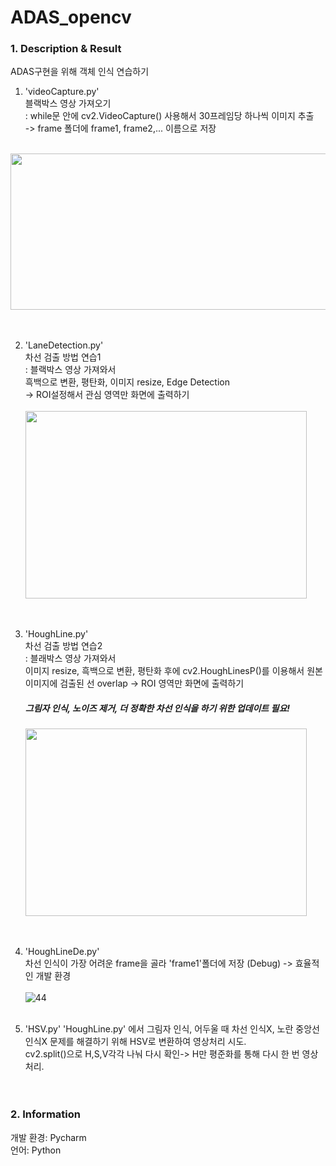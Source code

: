 # ADAS_opencv

### 1. Description & Result ###
ADAS구현을 위해 객체 인식 연습하기

1. 'videoCapture.py'  
블랙박스 영상 가져오기  
: while문 안에 cv2.VideoCapture() 사용해서 30프레임당 하나씩 이미지 추출  
-> frame 폴더에 frame1, frame2,... 이름으로 저장  
<br/>
<img src="https://user-images.githubusercontent.com/105180751/171773260-2b4b3fc0-b639-4654-9b85-b04a32858e6f.JPG" width="625" height="250"/></center>
<br/><br/><br/>

2. 'LaneDetection.py'  
차선 검출 방법 연습1  
: 블랙박스 영상 가져와서  
흑백으로 변환, 평탄화, 이미지 resize, Edge Detection  
-> ROI설정해서 관심 영역만 화면에 출력하기
<br/><br/>
<img src="https://user-images.githubusercontent.com/105180751/171774105-fb195b5e-1b9b-4263-bfca-56faac750745.JPG" width="450" height="300"/></center>
<br/><br/><br/>

3. 'HoughLine.py'  
차선 검출 방법 연습2  
: 블래박스 영상 가져와서  
이미지 resize, 흑백으로 변환, 평탄화 후에
cv2.HoughLinesP()를 이용해서 원본 이미지에 검출된 선 overlap 
-> ROI 영역만 화면에 출력하기
    ##### 그림자 인식, 노이즈 제거, 더 정확한 차선 인식을 하기 위한 업데이트 필요!
    <img src="https://user-images.githubusercontent.com/105180751/171773954-b024117b-d95d-4e4b-80b2-6a5fb9e7223c.JPG" width="450" height="300"/></center>
<br/><br/><br/>

4. 'HoughLineDe.py'  
차선 인식이 가장 어려운 frame을 골라 'frame1'폴더에 저장 (Debug) -> 효율적인 개발 환경 
<br/><br/>
![44](https://user-images.githubusercontent.com/105180751/171839198-578dac78-b5c3-4a74-822a-5173a1ad9064.JPG)
<br/><br/>

5. 'HSV.py'
'HoughLine.py' 에서 그림자 인식, 어두울 때 차선 인식X, 노란 중앙선 인식X 문제를 해결하기 위해 HSV로 변환하여 영상처리 시도.  
cv2.split()으로 H,S,V각각 나눠 다시 확인-> H만 평준화를 통해 다시 한 번 영상 처리.
<br/><br/><br/>

### 2. Information ##
개발 환경: Pycharm  
언어: Python

